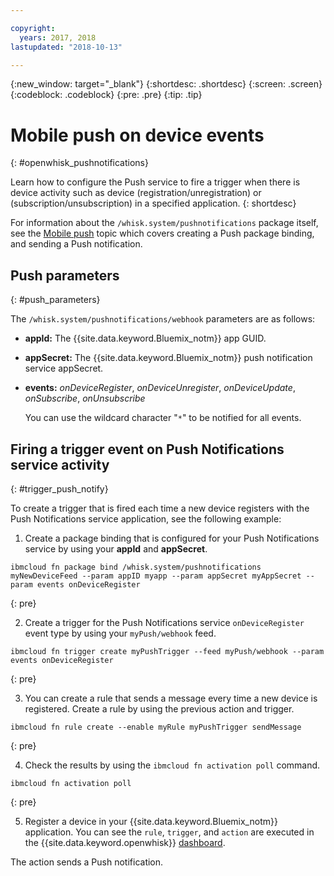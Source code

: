 ```yaml
---

copyright:
  years: 2017, 2018
lastupdated: "2018-10-13"

---
```


{:new_window: target="_blank"}
{:shortdesc: .shortdesc}
{:screen: .screen}
{:codeblock: .codeblock}
{:pre: .pre}
{:tip: .tip}

# Mobile push on device events
{: #openwhisk_pushnotifications}

Learn how to configure the Push service to fire a trigger when there is device activity such as device (registration/unregistration) or (subscription/unsubscription) in a specified application.
{: shortdesc}

For information about the `/whisk.system/pushnotifications` package itself, see the [Mobile push](./mobile_push_actions.html) topic which covers creating a Push package binding, and sending a Push notification.

## Push parameters
{: #push_parameters}

The `/whisk.system/pushnotifications/webhook` parameters are as follows:
- **appId:** The {{site.data.keyword.Bluemix_notm}} app GUID.
- **appSecret:** The {{site.data.keyword.Bluemix_notm}} push notification service appSecret.
- **events:** _onDeviceRegister_, _onDeviceUnregister_, _onDeviceUpdate_, _onSubscribe_, _onUnsubscribe_

  You can use the wildcard character "`*`" to be notified for all events.

## Firing a trigger event on Push Notifications service activity
{: #trigger_push_notify}

To create a trigger that is fired each time a new device registers with the Push Notifications service application, see the following example:

1. Create a package binding that is configured for your Push Notifications service by using your **appId** and **appSecret**.
  ```
  ibmcloud fn package bind /whisk.system/pushnotifications myNewDeviceFeed --param appID myapp --param appSecret myAppSecret --param events onDeviceRegister
  ```
  {: pre}

2. Create a trigger for the Push Notifications service `onDeviceRegister` event type by using your `myPush/webhook` feed.
  ```
  ibmcloud fn trigger create myPushTrigger --feed myPush/webhook --param events onDeviceRegister
  ```
  {: pre}

3. You can create a rule that sends a message every time a new device is registered. Create a rule by using the previous action and trigger.
  ```
  ibmcloud fn rule create --enable myRule myPushTrigger sendMessage
  ```
  {: pre}

4. Check the results by using the `ibmcloud fn activation poll` command.
  ```
  ibmcloud fn activation poll
  ```
  {: pre}

5. Register a device in your {{site.data.keyword.Bluemix_notm}} application. You can see the `rule`, `trigger`, and `action` are executed in the {{site.data.keyword.openwhisk}} [dashboard](https://console.bluemix.net/openwhisk/dashboard).

  The action sends a Push notification.

